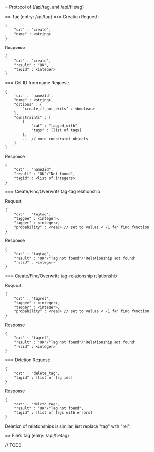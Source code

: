 = Protocol of (/api/tag, and /api/filetag)

== Tag (entry: /api/tag)
=== Creation
Request:
```
{
	"cat" : "create",
	"name" : <string>
}
```

Response
```
{
	"cat" : "create",
	"result" : "OK",
	"tagid" : <integer>
}
```

=== Get ID from name
Request:
```
{
	"cat" : "name2id",
	"name" : <string>,
	"options" : {
		"create_if_not_exits" : <boolean>
	},
	"constraints" : [
		{
			"cat" : "tagged_with"
			"tags" : [list of tags]
		},
		... // more constraint objects
	]
}
```

Response
```
{
	"cat" : "name2id",
	"result" : "OK"/"Not found", 
	"tagid" : <list of integers>
}
```

=== Create/Find/Overwrite tag-tag relationship

Request:
```
{
	"cat" : "tagtag",
	"taggee" : <integer>,
	"tagger" : <integer>,
	"probability" : <real> // set to values < -1 for find function
}
```

Response
```
{
	"cat" : "tagtag",
	"result" : "OK"/"Tag not found"/"Relationship not found" 
	"relid" : <integer>
}
```

=== Create/Find/Overwrite tag-relationship relationship

Request:
```
{
	"cat" : "tagrel",
	"taggee" : <integer>,
	"tagger" : <integer>,
	"probability" : <real> // set to values < -1 for find function
}
```

Response
```
{
	"cat" : "tagrel",
	"result" : "OK"/"Tag not found"/"Relationship not found" 
	"relid" : <integer>
}
```

=== Deletion
Request:
```
{
	"cat" : "delete_tag",
	"tagid" : [list of tag ids]
}
```

Response
```
{
	"cat" : "delete_tag",
	"result" : "OK"/"Tag not found",
	"tagid" : [list of tags with errors]
}
```

Deletion of relationships is similar, just replace "tag" with "rel".

== File's tag (entry: /api/filetag)

// TODO
